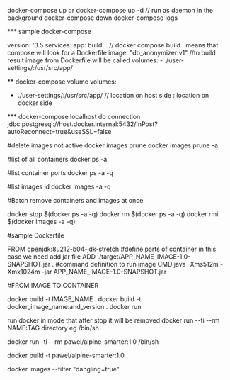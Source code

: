 docker-compose up or docker-compose up -d // run as daemon in the background
docker-compose down
docker-compose logs

*** sample docker-compose

version: '3.5
services:
  app:
    build: .  // docker compose build . means that compose will look for a Dockerfile
    image: "db_anonymizer:v1"  //to build result image from Dockerfile will be called
    volumes:
      - ./user-settings/:/usr/src/app/


** docker-compose volume
volumes:
- ./user-settings/:/usr/src/app/
// location on host side : location on docker side

*** docker-compose localhost db connection
jdbc:postgresql://host.docker.internal:5432/InPost?autoReconnect=true&useSSL=false


#delete images not active
docker images prune
docker images prune -a

#list of all containers
docker ps -a

#list container ports
docker ps -a -q

#list images id
docker images -a -q

#Batch remove containers and images at once

docker stop $(docker ps -a -q)
docker rm $(docker ps -a -q)
docker rmi $(docker images -a -q)

#sample Dockerfile

FROM openjdk:8u212-b04-jdk-stretch
#define parts of container in this case we need add jar file
ADD ./target/APP_NAME_IMAGE-1.0-SNAPSHOT.jar .
#command definition to run image
CMD java -Xms512m -Xmx1024m -jar APP_NAME_IMAGE-1.0-SNAPSHOT.jar

#FROM IMAGE TO CONTAINER

docker build -t IMAGE_NAME .
docker build -t docker_image_name:and_version .
docker run

run docker in mode that after stop it will be removed
docker run --ti --rm NAME:TAG directory eg /bin/sh

docker run -ti --rm pawel/alpine-smarter:1.0 /bin/sh

docker build -t pawel/alpine-smarter:1.0 .

docker images --filter "dangling=true"
